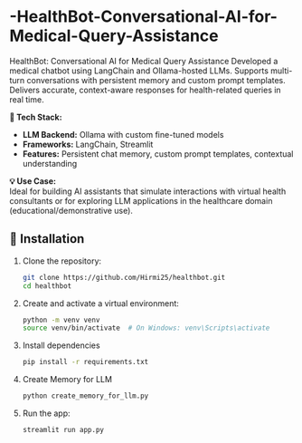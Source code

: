 # -HealthBot-Conversational-AI-for-Medical-Query-Assistance
HealthBot: Conversational AI for Medical Query Assistance Developed a medical chatbot using LangChain and Ollama-hosted LLMs. Supports multi-turn conversations with persistent memory and custom prompt templates. Delivers accurate, context-aware responses for health-related queries in real time.

**🔧 Tech Stack:**

- **LLM Backend:** Ollama with custom fine-tuned models  
- **Frameworks:** LangChain, Streamlit  
- **Features:** Persistent chat memory, custom prompt templates, contextual understanding
  
**💡 Use Case:**  
Ideal for building AI assistants that simulate interactions with virtual health consultants or for exploring LLM applications in the healthcare domain (educational/demonstrative use).

## 🔧 Installation

1. Clone the repository:
   ```bash
   git clone https://github.com/Hirmi25/healthbot.git
   cd healthbot

2. Create and activate a virtual environment:
   ```bash
   python -m venv venv
   source venv/bin/activate  # On Windows: venv\Scripts\activate

4. Install dependencies
   ```bash
   pip install -r requirements.txt

5. Create Memory for LLM
   ```bash
   python create_memory_for_llm.py

6. Run the app:
   ```bash
   streamlit run app.py
